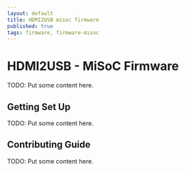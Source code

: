 ```yaml
---
layout: default
title: HDMI2USB misoc firmware
published: true
tags: firmware, firmware-misoc
---
```


# HDMI2USB - MiSoC Firmware

TODO: Put some content here.

## Getting Set Up

TODO: Put some content here.

## Contributing Guide

TODO: Put some content here.
